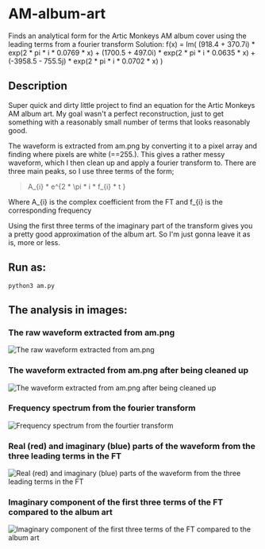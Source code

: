 # AM-album-art
Finds an analytical form for the Artic Monkeys AM album cover using the leading terms from a fourier transform
Solution: f(x) = Im( (918.4 + 370.7i) * exp(2 * pi * i * 0.0769 * x) + (1700.5 + 497.0i) * exp(2 * pi * i * 0.0635 * x) + (-3958.5 - 755.5j) * exp(2 * pi * i * 0.0702 * x) )

## Description
Super quick and dirty little project to find an equation for the Artic Monkeys AM album art. My goal wasn't a perfect reconstruction, just to get something with a reasonably small number of terms that looks reasonably good.


The waveform is extracted from am.png by converting it to a pixel array and finding where pixels are white (==255.). This gives a rather messy waveform, which I then clean up and apply a fourier transform to. There are three main peaks, so I use three terms of the form;

>A_{i} * e^{2 * \pi * i * f_{i} * t }

Where A_{i} is the complex coefficient from the FT and f_{i} is the corresponding frequency


Using the first three terms of the imaginary part of the transform gives you a pretty good approximation of the album art. So I'm just gonna leave it as is, more or less.


## Run as:
```
python3 am.py
```


## The analysis in images:

### The raw waveform extracted from am.png
![The raw waveform extracted from am.png](https://imgur.com/rUcnhSF.png)

### The waveform extracted from am.png after being cleaned up
![The waveform extracted from am.png after being cleaned up](https://imgur.com/VDqfYmS.png)

### Frequency spectrum from the fourier transform
![Frequency spectrum from the fourtier transform](https://imgur.com/mOAqD7o.png)

### Real (red) and imaginary (blue) parts of the waveform from the three leading terms in the FT
![Real (red) and imaginary (blue) parts of the waveform from the three leading terms in the FT](https://imgur.com/knvZGhk.png)

### Imaginary component of the first three terms of the FT compared to the album art
![Imaginary component of the first three terms of the FT compared to the album art](https://imgur.com/BdNaBFR.png)
